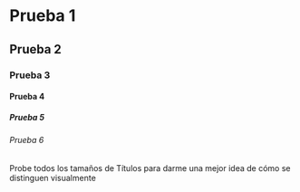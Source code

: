 # Prueba 1
## Prueba 2
### Prueba 3
#### Prueba 4
##### Prueba 5
###### Prueba 6

Probe todos los tamaños de Títulos para darme una mejor idea de cómo se distinguen visualmente
